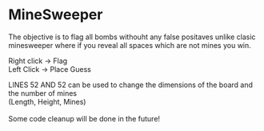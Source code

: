 # MineSweeper
The objective is to flag all bombs withouht any false positaves unlike clasic minesweeper where if you reveal all spaces which are not mines you win.

Right click → Flag\
Left Click → Place Guess

LINES 52 AND 52 can be used to change the dimensions of the board and the number of mines\
(Length, Height, Mines)\
\
Some code cleanup will be done in the future!
